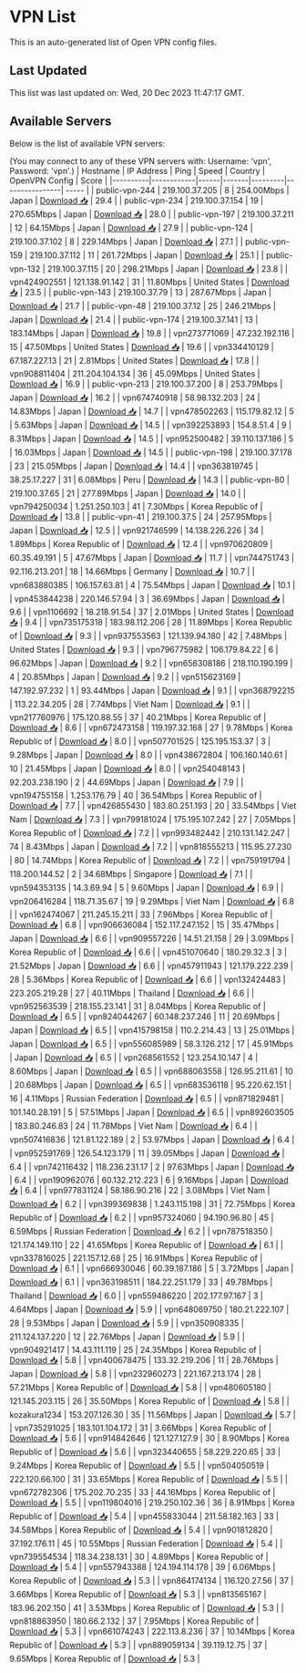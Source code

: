 # VPN List

This is an auto-generated list of Open VPN config files.

## Last Updated

This list was last updated on: Wed, 20 Dec 2023 11:47:17 GMT.

## Available Servers

Below is the list of available VPN servers:

(You may connect to any of these VPN servers with: Username: 'vpn', Password: 'vpn'.)
| Hostname | IP Address | Ping | Speed | Country | OpenVPN Config | Score |
|----------|------------|------|-------|---------|----------------| ----- |
| public-vpn-244 | 219.100.37.205 | 8 | 254.00Mbps | Japan | [Download 📥](./configs/server_0_JP.ovpn) | 29.4 |
| public-vpn-234 | 219.100.37.154 | 19 | 270.65Mbps | Japan | [Download 📥](./configs/server_1_JP.ovpn) | 28.0 |
| public-vpn-197 | 219.100.37.211 | 12 | 64.15Mbps | Japan | [Download 📥](./configs/server_2_JP.ovpn) | 27.9 |
| public-vpn-124 | 219.100.37.102 | 8 | 229.14Mbps | Japan | [Download 📥](./configs/server_3_JP.ovpn) | 27.1 |
| public-vpn-159 | 219.100.37.112 | 11 | 261.72Mbps | Japan | [Download 📥](./configs/server_4_JP.ovpn) | 25.1 |
| public-vpn-132 | 219.100.37.115 | 20 | 298.21Mbps | Japan | [Download 📥](./configs/server_5_JP.ovpn) | 23.8 |
| vpn424902551 | 121.138.91.142 | 31 | 11.80Mbps | United States | [Download 📥](./configs/server_6_US.ovpn) | 23.5 |
| public-vpn-143 | 219.100.37.79 | 13 | 287.67Mbps | Japan | [Download 📥](./configs/server_7_JP.ovpn) | 21.7 |
| public-vpn-48 | 219.100.37.12 | 25 | 246.21Mbps | Japan | [Download 📥](./configs/server_8_JP.ovpn) | 21.4 |
| public-vpn-174 | 219.100.37.141 | 13 | 183.14Mbps | Japan | [Download 📥](./configs/server_9_JP.ovpn) | 19.8 |
| vpn273771069 | 47.232.192.116 | 15 | 47.50Mbps | United States | [Download 📥](./configs/server_10_US.ovpn) | 19.6 |
| vpn334410129 | 67.187.227.13 | 21 | 2.81Mbps | United States | [Download 📥](./configs/server_11_US.ovpn) | 17.8 |
| vpn908811404 | 211.204.104.134 | 36 | 45.09Mbps | United States | [Download 📥](./configs/server_12_US.ovpn) | 16.9 |
| public-vpn-213 | 219.100.37.200 | 8 | 253.79Mbps | Japan | [Download 📥](./configs/server_13_JP.ovpn) | 16.2 |
| vpn674740918 | 58.98.132.203 | 24 | 14.83Mbps | Japan | [Download 📥](./configs/server_14_JP.ovpn) | 14.7 |
| vpn478502263 | 115.179.82.12 | 5 | 5.63Mbps | Japan | [Download 📥](./configs/server_15_JP.ovpn) | 14.5 |
| vpn392253893 | 154.8.51.4 | 9 | 8.31Mbps | Japan | [Download 📥](./configs/server_16_JP.ovpn) | 14.5 |
| vpn952500482 | 39.110.137.186 | 5 | 16.03Mbps | Japan | [Download 📥](./configs/server_17_JP.ovpn) | 14.5 |
| public-vpn-198 | 219.100.37.178 | 23 | 215.05Mbps | Japan | [Download 📥](./configs/server_18_JP.ovpn) | 14.4 |
| vpn363819745 | 38.25.17.227 | 31 | 6.08Mbps | Peru | [Download 📥](./configs/server_19_PE.ovpn) | 14.3 |
| public-vpn-80 | 219.100.37.65 | 21 | 277.89Mbps | Japan | [Download 📥](./configs/server_20_JP.ovpn) | 14.0 |
| vpn794250034 | 1.251.250.103 | 41 | 7.30Mbps | Korea Republic of | [Download 📥](./configs/server_21_KR.ovpn) | 13.8 |
| public-vpn-41 | 219.100.37.5 | 24 | 257.95Mbps | Japan | [Download 📥](./configs/server_22_JP.ovpn) | 12.5 |
| vpn921746599 | 14.138.226.226 | 34 | 1.89Mbps | Korea Republic of | [Download 📥](./configs/server_23_KR.ovpn) | 12.4 |
| vpn970620809 | 60.35.49.191 | 5 | 47.67Mbps | Japan | [Download 📥](./configs/server_24_JP.ovpn) | 11.7 |
| vpn744751743 | 92.116.213.201 | 18 | 14.66Mbps | Germany | [Download 📥](./configs/server_25_DE.ovpn) | 10.7 |
| vpn683880385 | 106.157.63.81 | 4 | 75.54Mbps | Japan | [Download 📥](./configs/server_26_JP.ovpn) | 10.1 |
| vpn453844238 | 220.146.57.94 | 3 | 36.69Mbps | Japan | [Download 📥](./configs/server_27_JP.ovpn) | 9.6 |
| vpn1106692 | 18.218.91.54 | 37 | 2.01Mbps | United States | [Download 📥](./configs/server_28_US.ovpn) | 9.4 |
| vpn735175318 | 183.98.112.206 | 28 | 11.89Mbps | Korea Republic of | [Download 📥](./configs/server_29_KR.ovpn) | 9.3 |
| vpn937553563 | 121.139.94.180 | 42 | 7.48Mbps | United States | [Download 📥](./configs/server_30_US.ovpn) | 9.3 |
| vpn796775982 | 106.179.84.22 | 6 | 96.62Mbps | Japan | [Download 📥](./configs/server_31_JP.ovpn) | 9.2 |
| vpn656308186 | 218.110.190.199 | 4 | 20.85Mbps | Japan | [Download 📥](./configs/server_32_JP.ovpn) | 9.2 |
| vpn515623169 | 147.192.97.232 | 1 | 93.44Mbps | Japan | [Download 📥](./configs/server_33_JP.ovpn) | 9.1 |
| vpn368792215 | 113.22.34.205 | 28 | 7.74Mbps | Viet Nam | [Download 📥](./configs/server_34_VN.ovpn) | 9.1 |
| vpn217760976 | 175.120.88.55 | 37 | 40.21Mbps | Korea Republic of | [Download 📥](./configs/server_35_KR.ovpn) | 8.6 |
| vpn672473158 | 119.197.32.168 | 27 | 9.78Mbps | Korea Republic of | [Download 📥](./configs/server_36_KR.ovpn) | 8.0 |
| vpn507701525 | 125.195.153.37 | 3 | 9.28Mbps | Japan | [Download 📥](./configs/server_37_JP.ovpn) | 8.0 |
| vpn438672804 | 106.160.140.61 | 10 | 21.45Mbps | Japan | [Download 📥](./configs/server_38_JP.ovpn) | 8.0 |
| vpn254048143 | 92.203.238.190 | 2 | 44.69Mbps | Japan | [Download 📥](./configs/server_39_JP.ovpn) | 7.9 |
| vpn194755158 | 1.253.176.79 | 40 | 36.54Mbps | Korea Republic of | [Download 📥](./configs/server_40_KR.ovpn) | 7.7 |
| vpn426855430 | 183.80.251.193 | 20 | 33.54Mbps | Viet Nam | [Download 📥](./configs/server_41_VN.ovpn) | 7.3 |
| vpn799181024 | 175.195.107.242 | 27 | 7.05Mbps | Korea Republic of | [Download 📥](./configs/server_42_KR.ovpn) | 7.2 |
| vpn993482442 | 210.131.142.247 | 74 | 8.43Mbps | Japan | [Download 📥](./configs/server_43_JP.ovpn) | 7.2 |
| vpn818555213 | 115.95.27.230 | 80 | 14.74Mbps | Korea Republic of | [Download 📥](./configs/server_44_KR.ovpn) | 7.2 |
| vpn759191794 | 118.200.144.52 | 2 | 34.68Mbps | Singapore | [Download 📥](./configs/server_45_SG.ovpn) | 7.1 |
| vpn594353135 | 14.3.69.94 | 5 | 9.60Mbps | Japan | [Download 📥](./configs/server_46_JP.ovpn) | 6.9 |
| vpn206416284 | 118.71.35.67 | 19 | 9.29Mbps | Viet Nam | [Download 📥](./configs/server_47_VN.ovpn) | 6.8 |
| vpn162474067 | 211.245.15.211 | 33 | 7.96Mbps | Korea Republic of | [Download 📥](./configs/server_48_KR.ovpn) | 6.8 |
| vpn906636084 | 152.117.247.152 | 15 | 35.47Mbps | Japan | [Download 📥](./configs/server_49_JP.ovpn) | 6.6 |
| vpn909557226 | 14.51.21.158 | 29 | 3.09Mbps | Korea Republic of | [Download 📥](./configs/server_50_KR.ovpn) | 6.6 |
| vpn451070640 | 180.29.32.3 | 3 | 21.52Mbps | Japan | [Download 📥](./configs/server_51_JP.ovpn) | 6.6 |
| vpn457911943 | 121.179.222.239 | 28 | 5.36Mbps | Korea Republic of | [Download 📥](./configs/server_52_KR.ovpn) | 6.6 |
| vpn132424483 | 223.205.219.28 | 27 | 40.11Mbps | Thailand | [Download 📥](./configs/server_53_TH.ovpn) | 6.6 |
| vpn952563539 | 218.155.23.141 | 31 | 8.04Mbps | Korea Republic of | [Download 📥](./configs/server_54_KR.ovpn) | 6.5 |
| vpn824044267 | 60.148.237.246 | 11 | 20.69Mbps | Japan | [Download 📥](./configs/server_55_JP.ovpn) | 6.5 |
| vpn415798158 | 110.2.214.43 | 13 | 25.01Mbps | Japan | [Download 📥](./configs/server_56_JP.ovpn) | 6.5 |
| vpn556085989 | 58.3.126.212 | 17 | 45.91Mbps | Japan | [Download 📥](./configs/server_57_JP.ovpn) | 6.5 |
| vpn268561552 | 123.254.10.147 | 4 | 8.60Mbps | Japan | [Download 📥](./configs/server_58_JP.ovpn) | 6.5 |
| vpn688063558 | 126.95.211.61 | 10 | 20.68Mbps | Japan | [Download 📥](./configs/server_59_JP.ovpn) | 6.5 |
| vpn683536118 | 95.220.62.151 | 16 | 4.11Mbps | Russian Federation | [Download 📥](./configs/server_60_RU.ovpn) | 6.5 |
| vpn871829481 | 101.140.28.191 | 5 | 57.51Mbps | Japan | [Download 📥](./configs/server_61_JP.ovpn) | 6.5 |
| vpn892603505 | 183.80.246.83 | 24 | 11.78Mbps | Viet Nam | [Download 📥](./configs/server_62_VN.ovpn) | 6.4 |
| vpn507416836 | 121.81.122.189 | 2 | 53.97Mbps | Japan | [Download 📥](./configs/server_63_JP.ovpn) | 6.4 |
| vpn952591769 | 126.54.123.179 | 11 | 39.05Mbps | Japan | [Download 📥](./configs/server_64_JP.ovpn) | 6.4 |
| vpn742116432 | 118.236.231.17 | 2 | 97.63Mbps | Japan | [Download 📥](./configs/server_65_JP.ovpn) | 6.4 |
| vpn190962076 | 60.132.212.223 | 6 | 9.16Mbps | Japan | [Download 📥](./configs/server_66_JP.ovpn) | 6.4 |
| vpn977831124 | 58.186.90.216 | 22 | 3.08Mbps | Viet Nam | [Download 📥](./configs/server_67_VN.ovpn) | 6.2 |
| vpn399369838 | 1.243.115.198 | 31 | 72.75Mbps | Korea Republic of | [Download 📥](./configs/server_68_KR.ovpn) | 6.2 |
| vpn957324060 | 94.190.96.80 | 45 | 6.59Mbps | Russian Federation | [Download 📥](./configs/server_69_RU.ovpn) | 6.2 |
| vpn787518350 | 121.174.149.110 | 22 | 41.65Mbps | Korea Republic of | [Download 📥](./configs/server_70_KR.ovpn) | 6.1 |
| vpn337816025 | 221.157.12.68 | 25 | 16.91Mbps | Korea Republic of | [Download 📥](./configs/server_71_KR.ovpn) | 6.1 |
| vpn666930046 | 60.39.187.186 | 5 | 3.72Mbps | Japan | [Download 📥](./configs/server_72_JP.ovpn) | 6.1 |
| vpn363198511 | 184.22.251.179 | 33 | 49.78Mbps | Thailand | [Download 📥](./configs/server_73_TH.ovpn) | 6.0 |
| vpn559486220 | 202.177.97.167 | 3 | 4.64Mbps | Japan | [Download 📥](./configs/server_74_JP.ovpn) | 5.9 |
| vpn648069750 | 180.21.222.107 | 28 | 9.53Mbps | Japan | [Download 📥](./configs/server_75_JP.ovpn) | 5.9 |
| vpn350908335 | 211.124.137.220 | 12 | 22.76Mbps | Japan | [Download 📥](./configs/server_76_JP.ovpn) | 5.9 |
| vpn904921417 | 14.43.111.119 | 25 | 24.35Mbps | Korea Republic of | [Download 📥](./configs/server_77_KR.ovpn) | 5.8 |
| vpn400678475 | 133.32.219.206 | 11 | 28.76Mbps | Japan | [Download 📥](./configs/server_78_JP.ovpn) | 5.8 |
| vpn232960273 | 221.167.213.174 | 28 | 57.21Mbps | Korea Republic of | [Download 📥](./configs/server_79_KR.ovpn) | 5.8 |
| vpn480605180 | 121.145.203.115 | 26 | 35.50Mbps | Korea Republic of | [Download 📥](./configs/server_80_KR.ovpn) | 5.8 |
| kozakura1234 | 153.207.126.30 | 35 | 11.56Mbps | Japan | [Download 📥](./configs/server_81_JP.ovpn) | 5.7 |
| vpn735291025 | 183.101.104.172 | 31 | 3.66Mbps | Korea Republic of | [Download 📥](./configs/server_82_KR.ovpn) | 5.6 |
| vpn914842646 | 121.127.127.9 | 30 | 8.90Mbps | Korea Republic of | [Download 📥](./configs/server_83_KR.ovpn) | 5.6 |
| vpn323440655 | 58.229.220.65 | 33 | 9.24Mbps | Korea Republic of | [Download 📥](./configs/server_84_KR.ovpn) | 5.5 |
| vpn504050519 | 222.120.66.100 | 31 | 33.65Mbps | Korea Republic of | [Download 📥](./configs/server_85_KR.ovpn) | 5.5 |
| vpn672782306 | 175.202.70.235 | 33 | 44.16Mbps | Korea Republic of | [Download 📥](./configs/server_86_KR.ovpn) | 5.5 |
| vpn119804016 | 219.250.102.36 | 36 | 8.91Mbps | Korea Republic of | [Download 📥](./configs/server_87_KR.ovpn) | 5.4 |
| vpn455833044 | 211.58.182.163 | 33 | 34.58Mbps | Korea Republic of | [Download 📥](./configs/server_88_KR.ovpn) | 5.4 |
| vpn901812820 | 37.192.176.11 | 45 | 10.55Mbps | Russian Federation | [Download 📥](./configs/server_89_RU.ovpn) | 5.4 |
| vpn739554534 | 118.34.238.131 | 30 | 4.89Mbps | Korea Republic of | [Download 📥](./configs/server_90_KR.ovpn) | 5.4 |
| vpn557943388 | 124.194.114.178 | 39 | 6.06Mbps | Korea Republic of | [Download 📥](./configs/server_91_KR.ovpn) | 5.3 |
| vpn864174134 | 116.120.27.56 | 37 | 3.66Mbps | Korea Republic of | [Download 📥](./configs/server_92_KR.ovpn) | 5.3 |
| vpn813565167 | 183.96.202.150 | 41 | 3.53Mbps | Korea Republic of | [Download 📥](./configs/server_93_KR.ovpn) | 5.3 |
| vpn818863950 | 180.66.2.132 | 37 | 7.95Mbps | Korea Republic of | [Download 📥](./configs/server_94_KR.ovpn) | 5.3 |
| vpn661074243 | 222.113.8.236 | 37 | 10.14Mbps | Korea Republic of | [Download 📥](./configs/server_95_KR.ovpn) | 5.3 |
| vpn889059134 | 39.119.12.75 | 37 | 9.65Mbps | Korea Republic of | [Download 📥](./configs/server_96_KR.ovpn) | 5.3 |
